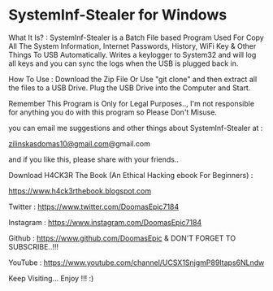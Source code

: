 # SystemInf-Stealer for Windows

What It Is? : SystemInf-Stealer is a Batch File based Program Used For Copy All The System Information, 
Internet Passwords, History, WiFi Key & Other Things To USB Automatically. Writes a keylogger to 
System32 and will log all keys and you can sync the logs when the USB is plugged back in. 

How To Use : Download the Zip File Or Use "git clone" and then extract all the files to a USB Drive. 
Plug the USB Drive into the Computer and Start.

Remember This Program is Only for Legal Purposes.., 
I'm not responsible for anything you do with this program 
so Please Don't Misuse.

you can email me suggestions and other things about SystemInf-Stealer at : 

zilinskasdomas10@gmail.com@gmail.com 

and if you like this, please share with your friends..

Download H4CK3R The Book (An Ethical Hacking ebook For Beginners) : 

https://www.h4ck3rthebook.blogspot.com

Twitter : https://www.twitter.com/DoomasEpic7184

Instagram : https://www.instagram.com/DoomasEpic7184

Github : https://www.github.com/DoomasEpic
& DON'T FORGET TO SUBSCRIBE..!!!

YouTube : https://www.youtube.com/channel/UCSX1SnjgmP89Itaps6NLndw

Keep Visiting... Enjoy !!! :)
